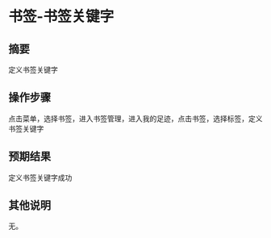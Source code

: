 # 书签-书签关键字

## 摘要

定义书签关键字

## 操作步骤

点击菜单，选择书签，进入书签管理，进入我的足迹，点击书签，选择标签，定义书签关键字

## 预期结果

定义书签关键字成功

## 其他说明

无。

